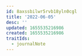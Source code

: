 ```yaml
---
id: 8axssbilwr5rvb18yln0cgl
title: '2022-06-05'
desc: ''
updated: 1655535216986
created: 1655535216986
traitIds:
  - journalNote
---
```


